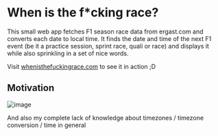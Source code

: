 # When is the f\*cking race?

This small web app fetches F1 season race data from ergast.com and converts each date to local time. It finds the date and time of the next F1 event (be it a practice session, sprint race, quali or race) and displays it while also sprinkling in a set of nice words.

Visit [whenisthefuckingrace.com](https://whenisthefuckingrace.com) to see it in action ;D

## Motivation

![image](https://user-images.githubusercontent.com/55885044/182022906-d7f5af13-1a1a-47d4-916c-752c6627c2a4.png)

And also my complete lack of knowledge about timezones / timezone conversion / time in general

